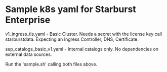 # Sample k8s yaml for Starburst Enterprise

v1_ingress_tls.yaml - Basic Cluster. Needs a secret with the license key call starburstdata. Expecting an Ingress Controller, DNS, Certificate. </br>

sep_catalogs_basic_v1.yaml - Internal catalogs only. No dependencies on external data sources. </br> 

Run the 'sample.sh' calling both files above. </br>
